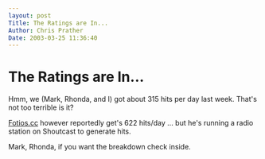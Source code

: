 ```yaml
---
layout: post
Title: The Ratings are In...  
Author: Chris Prather
Date: 2003-03-25 11:36:40
---
```


# The Ratings are In...
Hmm, we (Mark, Rhonda, and I) got about 315 hits  per day last week. That's not too terrible is it?

<a href="http://www.fotios.cc/">Fotios.cc</a> however reportedly get's 622 hits/day ... but he's running a radio station on Shoutcast to generate hits.

Mark, Rhonda, if you want the breakdown check inside.

